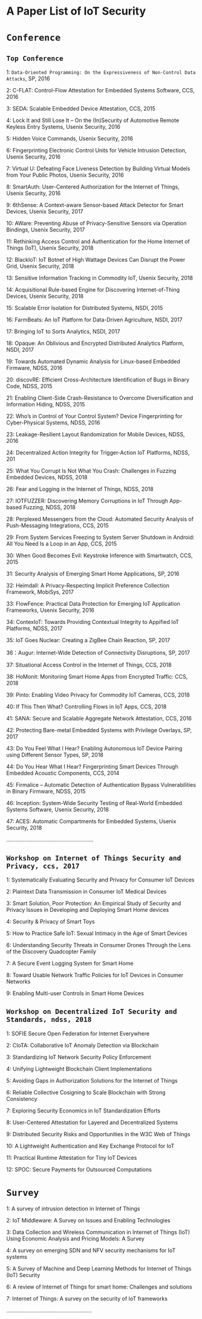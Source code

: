  A Paper List of IoT Security 
====
 # `Conference`
 ## `Top Conference`
  1: `Data-Oriented Programming: On the Expressiveness of Non-Control Data Attacks`, SP, 2016
  
  2: C-FLAT: Control-Flow Attestation for Embedded Systems Software, CCS, 2016
  
  3: SEDA: Scalable Embedded Device Attestation, CCS, 2015
  
  4: Lock It and Still Lose It – On the (In)Security of Automotive Remote Keyless Entry Systems, Usenix Security, 2016
  
  5: Hidden Voice Commands, Usenix Security, 2016
  
  6: Fingerprinting Electronic Control Units for Vehicle Intrusion Detection, Usenix Security, 2016
  
  7: Virtual U: Defeating Face Liveness Detection by Building Virtual Models from Your Public Photos, Usenix Security, 2016
  
  8: SmartAuth: User-Centered Authorization for the Internet of Things, Usenix Security, 2016
  
  9: 6thSense: A Context-aware Sensor-based Attack Detector for Smart Devices, Usenix Security, 2017
 
  10: AWare: Preventing Abuse of Privacy-Sensitive Sensors via Operation Bindings, Usenix Security, 2017
  
  11: Rethinking Access Control and Authentication for the Home Internet of Things (IoT), Usenix Security, 2018
  
  12: BlackIoT: IoT Botnet of High Wattage Devices Can Disrupt the Power Grid, Usenix Security, 2018
  
  13: Sensitive Information Tracking in Commodity IoT, Usenix Security, 2018
  
  14: Acquisitional Rule-based Engine for Discovering Internet-of-Thing Devices, Usenix Security, 2018
  
  15: Scalable Error Isolation for Distributed Systems, NSDI, 2015
  
  16: FarmBeats: An IoT Platform for Data-Driven Agriculture, NSDI, 2017
  
  17: Bringing IoT to Sorts Analytics, NSDI, 2017
  
  18: Opaque: An Oblivious and Encrypted Distributed Analytics Platform, NSDI, 2017
  
  19: Towards Automated Dynamic Analysis for Linux-based Embedded Firmware, NDSS, 2016
  
  20: discovRE: Efficient Cross-Architecture Identification of Bugs in Binary Code, NDSS, 2015
  
  21: Enabling Client-Side Crash-Resistance to Overcome Diversification and Information Hiding, NDSS, 2015
  
  22: Who’s in Control of Your Control System? Device Fingerprinting for Cyber-Physical Systems, NDSS, 2016
  
  23: Leakage-Resilient Layout Randomization for Mobile Devices, NDSS, 2016
  
  24: Decentralized Action Integrity for Trigger-Action IoT Platforms, NDSS, 201
  
  25: What You Corrupt Is Not What You Crash: Challenges in Fuzzing Embedded Devices, NDSS, 2018
  
  26: Fear and Logging in the Internet of Things, NDSS, 2018
  
  27: IOTFUZZER: Discovering Memory Corruptions in IoT Through App-based Fuzzing, NDSS, 2018
  
  28: Perplexed Messengers from the Cloud: Automated Security Analysis of Push-Messaging Integrations, CCS, 2015
  
  29: From System Services Freezing to System Server Shutdown in Android: All You Need Is a Loop in an App, CCS, 2015
  
  30: When Good Becomes Evil: Keystroke Inference with Smartwatch, CCS, 2015
  
  31: Security Analysis of Emerging Smart Home Applications, SP, 2016
  
  32: Heimdall: A Privacy-Respecting Implicit Preference Collection Framework, MobiSys, 2017
  
  33: FlowFence: Practical Data Protection for Emerging IoT Application Frameworks, Usenix Security, 2016
  
  34: ContexIoT: Towards Providing Contextual Integrity to Appified IoT Platforms, NDSS, 2017
  
  35: IoT Goes Nuclear: Creating a ZigBee Chain Reaction, SP, 2017
  
  36：Augur: Internet-Wide Detection of Connectivity Disruptions, SP, 2017
  
  37: Situational Access Control in the Internet of Things, CCS, 2018
  
  38: HoMonit: Monitoring Smart Home Apps from Encrypted Traffic: CCS, 2018
  
  39: Pinto: Enabling Video Privacy for Commodity IoT Cameras, CCS, 2018
  
  40: If This Then What? Controlling Flows in IoT Apps, CCS, 2018
  
  41: SANA: Secure and Scalable Aggregate Network Attestation, CCS, 2016
  
  42: Protecting Bare-metal Embedded Systems with Privilege Overlays, SP, 2017
  
  43: Do You Feel What I Hear? Enabling Autonomous IoT Device Pairing using Different Sensor Types, SP, 2018
  
  44: Do You Hear What I Hear? Fingerprinting Smart Devices Through Embedded Acoustic Components, CCS, 2014
  
  45: Firmalice – Automatic Detection of Authentication Bypass Vulnerabilities in Binary Firmware, NDSS, 2015
  
  46: Inception: System-Wide Security Testing of Real-World Embedded Systems Software, Usenix Security, 2018
  
  47: ACES: Automatic Compartments for Embedded Systems, Usenix Security, 2018 
  
  .........................................................


  ## `Workshop on Internet of Things Security and Privacy, ccs, 2017`
   1: Systematically Evaluating Security and Privacy for Consumer IoT Devices
   
   2: Plaintext Data Transmission in Consumer IoT Medical Devices
   
   3: Smart Solution, Poor Protection: An Empirical Study of Security and Privacy Issues in Developing and Deploying Smart Home devices
   
   4: Security & Privacy of Smart Toys
   
   5: How to Practice Safe IoT: Sexual Intimacy in the Age of Smart Devices
   
   6: Understanding Security Threats in Consumer Drones Through the Lens of the Discovery Quadcopter Family
   
   7: A Secure Event Logging System for Smart Home
   
   8: Toward Usable Network Traffic Policies for IoT Devices in Consumer Networks
   
   9: Enabling Multi-user Controls in Smart Home Devices
   
  ## `Workshop on Decentralized IoT Security and Standards, ndss, 2018`
   1: SOFIE Secure Open Federation for Internet Everywhere
   
   2: CIoTA: Collaborative IoT Anomaly Detection via Blockchain
   
   3: Standardizing IoT Network Security Policy Enforcement
   
   4: Unifying Lightweight Blockchain Client Implementations
   
   5: Avoiding Gaps in Authorization Solutions for the Internet of Things
   
   6: Reliable Collective Cosigning to Scale Blockchain with Strong Consistency
   
   7: Exploring Security Economics in IoT Standardization Efforts
   
   8: User-Centered Attestation for Layered and Decentralized Systems
   
   9: Distributed Security Risks and Opportunities in the W3C Web of Things
   
   10: A Lightweight Authentication and Key Exchange Protocol for IoT
   
   11: Practical Runtime Attestation for Tiny IoT Devices
   
   12: SPOC: Secure Payments for Outsourced Computations


# `Survey`
  1: A survey of intrusion detection in Internet of Things
  
  2: IoT Middleware: A Survey on Issues and Enabling Technologies
  
  3: Data Collection and Wireless Communication in Internet of Things (IoT) Using Economic Analysis and Pricing Models: A Survey
  
  4: A survey on emerging SDN and NFV security mechanisms for IoT systems
  
  5: A Survey of Machine and Deep Learning Methods for Internet of Things (IoT) Security
  
  6: A review of Internet of Things for smart home: Challenges and solutions
  
  7: Internet of Things: A survey on the security of IoT frameworks
  
  ........................................................




